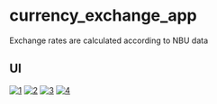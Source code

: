 # currency_exchange_app

Exchange rates are calculated according to NBU data

## UI

<a href="https://ibb.co/g7T4n90"><img src="https://i.ibb.co/qnsJZjH/1.jpg" alt="1" border="0"></a>
<a href="https://ibb.co/RDqhT12"><img src="https://i.ibb.co/d5Rb4SB/2.jpg" alt="2" border="0"></a>
<a href="https://ibb.co/sWHDyP2"><img src="https://i.ibb.co/bbJyz3P/3.jpg" alt="3" border="0"></a>
<a href="https://ibb.co/whk1Dr6"><img src="https://i.ibb.co/QvgGsjm/4.jpg" alt="4" border="0"></a>
